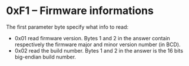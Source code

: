 0xF1 – Firmware informations
============================

The first parameter byte specify what info to read:
- 0x01 read firmware version. Bytes 1 and 2 in the answer contain respectively the firmware major and minor version number (in BCD).
- 0x02 read the build number. Bytes 1 and 2 in the answer is the 16 bits big-endian build number.

